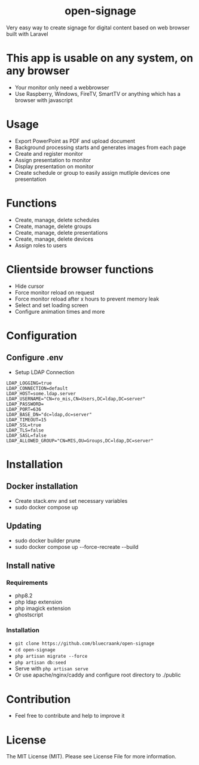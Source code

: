 <h1 align="center" id="title">open-signage</h1>

<p id="description">Very easy way to create signage for digital content based on web browser built with Laravel</p>

# This app is usable on any system, on any browser
- Your monitor only need a webbrowser
- Use Raspberry, Windows, FireTV, SmartTV or anything which has a browser with javascript

# Usage
- Export PowerPoint as PDF and upload document
- Background processing starts and generates images from each page
- Create and register monitor
- Assign presentation to monitor
- Display presentation on monitor
- Create schedule or group to easily assign mutliple devices one presentation

# Functions
- Create, manage, delete schedules
- Create, manage, delete groups
- Create, manage, delete presentations
- Create, manage, delete devices
- Assign roles to users

# Clientside browser functions
- Hide cursor
- Force monitor reload on request
- Force monitor reload after x hours to prevent memory leak
- Select and set loading screen
- Configure animation times and more


# Configuration
## Configure .env
- Setup LDAP Connection
```
LDAP_LOGGING=true
LDAP_CONNECTION=default
LDAP_HOST=some.ldap.server
LDAP_USERNAME="CN=ro_mis,CN=Users,DC=ldap,DC=server"
LDAP_PASSWORD=
LDAP_PORT=636
LDAP_BASE_DN="dc=ldap,dc=server"
LDAP_TIMEOUT=15
LDAP_SSL=true
LDAP_TLS=false
LDAP_SASL=false
LDAP_ALLOWED_GROUP="CN=MIS,OU=Groups,DC=ldap,DC=server"
```

# Installation
## Docker installation
- Create stack.env and set necessary variables
- sudo docker compose up
## Updating
- sudo docker builder prune
- sudo docker compose up --force-recreate --build

## Install native
### Requirements
- php8.2
- php ldap extension
- php imagick extension
- ghostscript
### Installation
- ```git clone https://github.com/bluecraank/open-signage```
- ```cd open-signage```
- ```php artisan migrate --force```
- ```php artisan db:seed```
- Serve with ```php artisan serve```
- Or use apache/nginx/caddy and configure root directory to ./public

# Contribution
- Feel free to contribute and help to improve it

# License
The MIT License (MIT). Please see License File for more information.

